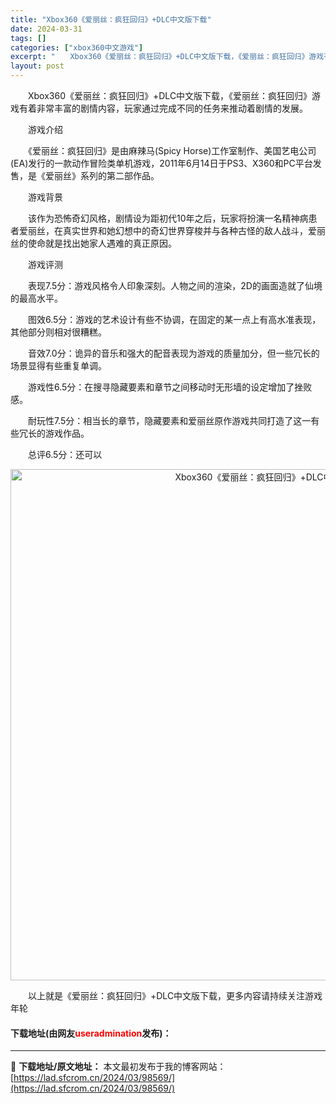 ```yaml
---
title: "Xbox360《爱丽丝：疯狂回归》+DLC中文版下载"
date: 2024-03-31
tags: []
categories: ["xbox360中文游戏"]
excerpt: "　　Xbox360《爱丽丝：疯狂回归》+DLC中文版下载，《爱丽丝：疯狂回归》游戏有着非常丰富的剧情内容，玩家通过完成不同的任务来推动着剧情的发展。 　　游戏介绍 　　《爱丽丝：疯狂回归》是由麻辣马(Spicy Horse)工作室制作、美国艺电公司(EA)发行的一款动作冒险类单机游戏，2011年6月&hellip;"
layout: post
---
```


 <p>　　Xbox360《爱丽丝：疯狂回归》+DLC中文版下载，《爱丽丝：疯狂回归》游戏有着非常丰富的剧情内容，玩家通过完成不同的任务来推动着剧情的发展。</p> <p>　　游戏介绍</p> <p>　　《爱丽丝：疯狂回归》是由麻辣马(Spicy Horse)工作室制作、美国艺电公司(EA)发行的一款动作冒险类单机游戏，2011年6月14日于PS3、X360和PC平台发售，是《爱丽丝》系列的第二部作品。</p> <p>　　游戏背景</p> <p>　　该作为恐怖奇幻风格，剧情设为距初代10年之后，玩家将扮演一名精神病患者爱丽丝，在真实世界和她幻想中的奇幻世界穿梭并与各种古怪的敌人战斗，爱丽丝的使命就是找出她家人遇难的真正原因。</p> <p>　　游戏评测</p> <p>　　表现7.5分：游戏风格令人印象深刻。人物之间的渲染，2D的画面造就了仙境的最高水平。</p> <p>　　图效6.5分：游戏的艺术设计有些不协调，在固定的某一点上有高水准表现，其他部分则相对很糟糕。</p> <p>　　音效7.0分：诡异的音乐和强大的配音表现为游戏的质量加分，但一些冗长的场景显得有些重复单调。</p> <p>　　游戏性6.5分：在搜寻隐藏要素和章节之间移动时无形墙的设定增加了挫败感。</p> <p>　　耐玩性7.5分：相当长的章节，隐藏要素和爱丽丝原作游戏共同打造了这一有些冗长的游戏作品。</p> <p>　　总评6.5分：还可以</p> <p align="center"><img align="" border="0" src="https://lad.sfcrom.cn/wp-content/uploads/2024/03/20240330_66084141d61c7.jpg" width="818" alt="Xbox360《爱丽丝：疯狂回归》+DLC中文版下载" /></p> <p>　　以上就是《爱丽丝：疯狂回归》+DLC中文版下载，更多内容请持续关注游戏年轮</p> <p><h4>下载地址(由网友<font color="red">useradmination</font>发布)：</h4></p> 

---
📖 **下载地址/原文地址：** 本文最初发布于我的博客网站：[https://lad.sfcrom.cn/2024/03/98569/](https://lad.sfcrom.cn/2024/03/98569/)
